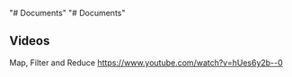 "# Documents" 
"# Documents" 
## Videos
Map, Filter and Reduce
https://www.youtube.com/watch?v=hUes6y2b--0
